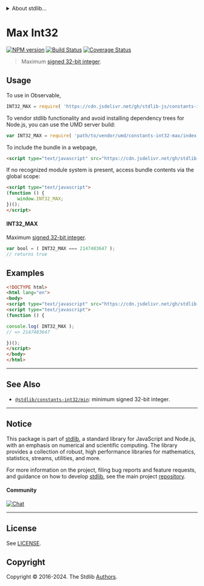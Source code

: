 <!--

@license Apache-2.0

Copyright (c) 2018 The Stdlib Authors.

Licensed under the Apache License, Version 2.0 (the "License");
you may not use this file except in compliance with the License.
You may obtain a copy of the License at

   http://www.apache.org/licenses/LICENSE-2.0

Unless required by applicable law or agreed to in writing, software
distributed under the License is distributed on an "AS IS" BASIS,
WITHOUT WARRANTIES OR CONDITIONS OF ANY KIND, either express or implied.
See the License for the specific language governing permissions and
limitations under the License.

-->


<details>
  <summary>
    About stdlib...
  </summary>
  <p>We believe in a future in which the web is a preferred environment for numerical computation. To help realize this future, we've built stdlib. stdlib is a standard library, with an emphasis on numerical and scientific computation, written in JavaScript (and C) for execution in browsers and in Node.js.</p>
  <p>The library is fully decomposable, being architected in such a way that you can swap out and mix and match APIs and functionality to cater to your exact preferences and use cases.</p>
  <p>When you use stdlib, you can be absolutely certain that you are using the most thorough, rigorous, well-written, studied, documented, tested, measured, and high-quality code out there.</p>
  <p>To join us in bringing numerical computing to the web, get started by checking us out on <a href="https://github.com/stdlib-js/stdlib">GitHub</a>, and please consider <a href="https://opencollective.com/stdlib">financially supporting stdlib</a>. We greatly appreciate your continued support!</p>
</details>

# Max Int32

[![NPM version][npm-image]][npm-url] [![Build Status][test-image]][test-url] [![Coverage Status][coverage-image]][coverage-url] <!-- [![dependencies][dependencies-image]][dependencies-url] -->

> Maximum [signed 32-bit integer][max-int32].



<section class="usage">

## Usage

To use in Observable,

```javascript
INT32_MAX = require( 'https://cdn.jsdelivr.net/gh/stdlib-js/constants-int32-max@v0.2.1-umd/browser.js' )
```

To vendor stdlib functionality and avoid installing dependency trees for Node.js, you can use the UMD server build:

```javascript
var INT32_MAX = require( 'path/to/vendor/umd/constants-int32-max/index.js' )
```

To include the bundle in a webpage,

```html
<script type="text/javascript" src="https://cdn.jsdelivr.net/gh/stdlib-js/constants-int32-max@v0.2.1-umd/browser.js"></script>
```

If no recognized module system is present, access bundle contents via the global scope:

```html
<script type="text/javascript">
(function () {
    window.INT32_MAX;
})();
</script>
```

#### INT32_MAX

Maximum [signed 32-bit integer][max-int32].

```javascript
var bool = ( INT32_MAX === 2147483647 );
// returns true
```

</section>

<!-- /.usage -->

<section class="examples">

## Examples

<!-- TODO: better example -->

<!-- eslint no-undef: "error" -->

```html
<!DOCTYPE html>
<html lang="en">
<body>
<script type="text/javascript" src="https://cdn.jsdelivr.net/gh/stdlib-js/constants-int32-max@v0.2.1-umd/browser.js"></script>
<script type="text/javascript">
(function () {

console.log( INT32_MAX );
// => 2147483647

})();
</script>
</body>
</html>
```

</section>

<!-- /.examples -->

<!-- Section for related `stdlib` packages. Do not manually edit this section, as it is automatically populated. -->

<section class="related">

* * *

## See Also

-   <span class="package-name">[`@stdlib/constants-int32/min`][@stdlib/constants/int32/min]</span><span class="delimiter">: </span><span class="description">minimum signed 32-bit integer.</span>

</section>

<!-- /.related -->

<!-- Section for all links. Make sure to keep an empty line after the `section` element and another before the `/section` close. -->


<section class="main-repo" >

* * *

## Notice

This package is part of [stdlib][stdlib], a standard library for JavaScript and Node.js, with an emphasis on numerical and scientific computing. The library provides a collection of robust, high performance libraries for mathematics, statistics, streams, utilities, and more.

For more information on the project, filing bug reports and feature requests, and guidance on how to develop [stdlib][stdlib], see the main project [repository][stdlib].

#### Community

[![Chat][chat-image]][chat-url]

---

## License

See [LICENSE][stdlib-license].


## Copyright

Copyright &copy; 2016-2024. The Stdlib [Authors][stdlib-authors].

</section>

<!-- /.stdlib -->

<!-- Section for all links. Make sure to keep an empty line after the `section` element and another before the `/section` close. -->

<section class="links">

[npm-image]: http://img.shields.io/npm/v/@stdlib/constants-int32-max.svg
[npm-url]: https://npmjs.org/package/@stdlib/constants-int32-max

[test-image]: https://github.com/stdlib-js/constants-int32-max/actions/workflows/test.yml/badge.svg?branch=v0.2.1
[test-url]: https://github.com/stdlib-js/constants-int32-max/actions/workflows/test.yml?query=branch:v0.2.1

[coverage-image]: https://img.shields.io/codecov/c/github/stdlib-js/constants-int32-max/main.svg
[coverage-url]: https://codecov.io/github/stdlib-js/constants-int32-max?branch=main

<!--

[dependencies-image]: https://img.shields.io/david/stdlib-js/constants-int32-max.svg
[dependencies-url]: https://david-dm.org/stdlib-js/constants-int32-max/main

-->

[chat-image]: https://img.shields.io/gitter/room/stdlib-js/stdlib.svg
[chat-url]: https://app.gitter.im/#/room/#stdlib-js_stdlib:gitter.im

[stdlib]: https://github.com/stdlib-js/stdlib

[stdlib-authors]: https://github.com/stdlib-js/stdlib/graphs/contributors

[umd]: https://github.com/umdjs/umd
[es-module]: https://developer.mozilla.org/en-US/docs/Web/JavaScript/Guide/Modules

[deno-url]: https://github.com/stdlib-js/constants-int32-max/tree/deno
[deno-readme]: https://github.com/stdlib-js/constants-int32-max/blob/deno/README.md
[umd-url]: https://github.com/stdlib-js/constants-int32-max/tree/umd
[umd-readme]: https://github.com/stdlib-js/constants-int32-max/blob/umd/README.md
[esm-url]: https://github.com/stdlib-js/constants-int32-max/tree/esm
[esm-readme]: https://github.com/stdlib-js/constants-int32-max/blob/esm/README.md
[branches-url]: https://github.com/stdlib-js/constants-int32-max/blob/main/branches.md

[stdlib-license]: https://raw.githubusercontent.com/stdlib-js/constants-int32-max/main/LICENSE

[max-int32]: https://en.wikipedia.org/wiki/2147483647

<!-- <related-links> -->

[@stdlib/constants/int32/min]: https://github.com/stdlib-js/constants-int32-min/tree/umd

<!-- </related-links> -->

</section>

<!-- /.links -->
